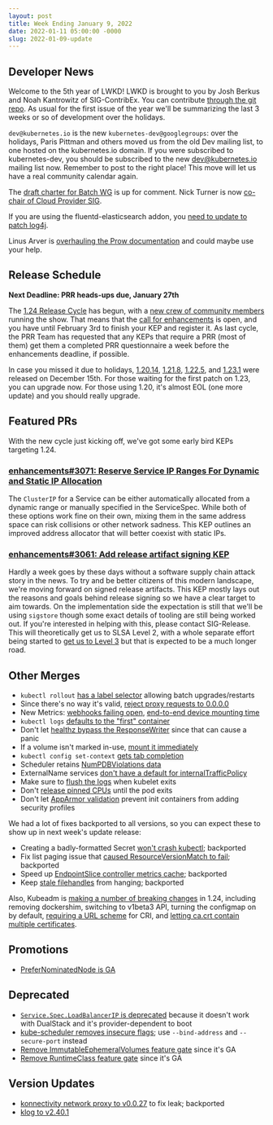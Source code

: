 ```yaml
---
layout: post
title: Week Ending January 9, 2022
date: 2022-01-11 05:00:00 -0000
slug: 2022-01-09-update
---
```


## Developer News

Welcome to the 5th year of LWKD!  LWKD is brought to you by Josh Berkus and Noah Kantrowitz of SIG-ContribEx.  You can contribute [through the git repo](https://github.com/kubernetes-sigs/lwkd). As usual for the first issue of the year we'll be summarizing the last 3 weeks or so of development over the holidays.

`dev@kubernetes.io` is the new `kubernetes-dev@googlegroups`: over the holidays, Paris Pittman and others moved us from the old Dev mailing list, to one hosted on the kubernetes.io domain. If you were subscribed to kubernetes-dev, you should be subscribed to the new [dev@kubernetes.io](https://groups.google.com/a/kubernetes.io/g/dev/) mailing list now.  Remember to post to the right place!  This move will let us have a real community calendar again.

The [draft charter for Batch WG](https://github.com/kubernetes/community/pull/6299) is up for comment. Nick Turner is now [co-chair of Cloud Provider SIG](https://groups.google.com/g/kubernetes-dev/c/Dq6GTZ7GsjA).

If you are using the fluentd-elasticsearch addon, you [need to update to patch log4j](https://groups.google.com/g/kubernetes-dev/c/OtGnVrvpYGo).

Linus Arver is [overhauling the Prow documentation](https://docs.google.com/document/d/17_gyhQipmK_roYqUtwx-hTwi1tn2sd0aG6vdkBn6fKM/edit#heading=h.avfd7j8judm3) and could maybe use your help.

## Release Schedule

**Next Deadline: PRR heads-ups due, January 27th**

The [1.24 Release Cycle](https://github.com/kubernetes/sig-release/tree/master/releases/release-1.24) has begun, with a [new crew of community members](https://github.com/kubernetes/sig-release/blob/master/releases/release-1.24/release-team.md) running the show.  That means that the [call for enhancements](https://groups.google.com/a/kubernetes.io/g/dev/c/M5La2aypRdY) is open, and you have until February 3rd to finish your KEP and register it. As last cycle, the PRR Team has requested that any KEPs that require a PRR (most of them) get them a completed PRR questionnaire a week before the enhancements deadline, if possible.

In case you missed it due to holidays, [1.20.14](https://github.com/kubernetes/kubernetes/blob/master/CHANGELOG/CHANGELOG-1.20.md), [1.21.8](https://github.com/kubernetes/kubernetes/blob/master/CHANGELOG/CHANGELOG-1.21.md), [1.22.5](https://github.com/kubernetes/kubernetes/blob/master/CHANGELOG/CHANGELOG-1.22.md), and [1.23.1](https://github.com/kubernetes/kubernetes/blob/master/CHANGELOG/CHANGELOG-1.23.md) were released on December 15th.  For those waiting for the first patch on 1.23, you can upgrade now.  For those using 1.20, it's almost EOL (one more update) and you should really upgrade.

## Featured PRs

With the new cycle just kicking off, we've got some early bird KEPs targeting 1.24.

### [enhancements#3071: Reserve Service IP Ranges For Dynamic and Static IP Allocation](https://github.com/kubernetes/enhancements/pull/3071)

The `ClusterIP` for a Service can be either automatically allocated from a dynamic range or manually specified in the ServiceSpec. While both of these options work fine on their own, mixing them in the same address space can risk collisions or other network sadness. This KEP outlines an improved address allocator that will better coexist with static IPs.

### [enhancements#3061: Add release artifact signing KEP](https://github.com/kubernetes/enhancements/pull/3061)

Hardly a week goes by these days without a software supply chain attack story in the news. To try and be better citizens of this modern landscape, we're moving forward on signed release artifacts. This KEP mostly lays out the reasons and goals behind release signing so we have a clear target to aim towards. On the implementation side the expectation is still that we'll be using `sigstore` though some exact details of tooling are still being worked out. If you're interested in helping with this, please contact SIG-Release. This will theoretically get us to SLSA Level 2, with a whole separate effort being started to [get us to Level 3](https://github.com/kubernetes/enhancements/pull/3051) but that is expected to be a much longer road.

## Other Merges

* `kubectl rollout` [has a label selector](https://github.com/kubernetes/kubernetes/pull/99758) allowing batch upgrades/restarts
* Since there's no way it's valid, [reject proxy requests to 0.0.0.0](https://github.com/kubernetes/kubernetes/pull/107402)
* New Metrics:  [webhooks failing open](https://github.com/kubernetes/kubernetes/pull/107171), [end-to-end device mounting time](https://github.com/kubernetes/kubernetes/pull/107006)
* `kubectl logs` [defaults to the "first" container](https://github.com/kubernetes/kubernetes/pull/105964)
* Don't let [healthz bypass the ResponseWriter](https://github.com/kubernetes/kubernetes/pull/107034) since that can cause a panic
* If a volume isn't marked in-use, [mount it immediately](https://github.com/kubernetes/kubernetes/pull/106853)
* `kubectl config set-context` [gets tab completion](https://github.com/kubernetes/kubernetes/pull/106739)
* Scheduler retains [NumPDBViolations data](https://github.com/kubernetes/kubernetes/pull/105853)
* ExternalName services [don't have a default for internalTrafficPolicy](https://github.com/kubernetes/kubernetes/pull/104846)
* Make sure to [flush the logs](https://github.com/kubernetes/kubernetes/pull/104774) when kubelet exits
* Don't [release pinned CPUs](https://github.com/kubernetes/kubernetes/pull/104837) until the pod exits
* Don't let [AppArmor validation](https://github.com/kubernetes/kubernetes/pull/97966) prevent init containers from adding security profiles

We had a lot of fixes backported to all versions, so you can expect these to show up in next week's update release:

* Creating a badly-formatted Secret [won't crash kubectl](https://github.com/kubernetes/kubernetes/pull/107221); backported
* Fix list paging issue that [caused ResourceVersionMatch to fail](https://github.com/kubernetes/kubernetes/pull/107311); backported
* Speed up [EndpointSlice controller metrics cache](https://github.com/kubernetes/kubernetes/pull/107091); backported
* Keep [stale filehandles](https://github.com/kubernetes/kubernetes/pull/106906) from hanging; backported

Also, Kubeadm is [making a number of breaking changes](https://groups.google.com/g/kubernetes-dev/c/eFqHPdwv2i0) in 1.24, including removing dockershim, switching to v1beta3 API, turning the configmap on by default, [requiring a URL scheme](https://github.com/kubernetes/kubernetes/pull/107295) for CRI, and [letting ca.crt contain multiple certificates](https://github.com/kubernetes/kubernetes/pull/107327).

## Promotions

* [PreferNominatedNode is GA](https://github.com/kubernetes/kubernetes/pull/106619)

## Deprecated

* [`Service.Spec.LoadBalancerIP` is deprecated](https://github.com/kubernetes/kubernetes/pull/107235) because it doesn't work with DualStack and it's provider-dependent to boot
* [kube-scheduler removes insecure flags](https://github.com/kubernetes/kubernetes/pull/106865); use `--bind-address` and `--secure-port` instead
* [Remove ImmutableEphemeralVolumes feature gate](https://github.com/kubernetes/kubernetes/pull/107152) since it's GA
* [Remove RuntimeClass feature gate](https://github.com/kubernetes/kubernetes/pull/106882) since it's GA

## Version Updates

* [konnectivity network proxy to v0.0.27](https://github.com/kubernetes/kubernetes/pull/106922) to fix leak; backported
* [klog to v2.40.1](https://github.com/kubernetes/kubernetes/pull/107103)
